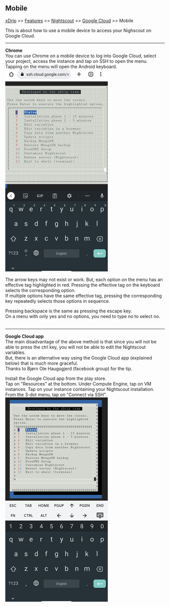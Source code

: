 ## Mobile
[xDrip](../../README.md) >> [Features](../Features_page.md) >> [Nightscout](../Nightscout_page.md) >> [Google Cloud](./GoogleCloud.md) >> Mobile  
  
This is about how to use a mobile device to access your Nighscout on Google Cloud.   

---  
**Chrome**  
You can use Chrome on a mobile device to log into Google Cloud, select your project, access the instance and tap on SSH to open the menu.   
Tapping on the menu will open the Android keyboard.  
![](./images/Mobile.png)  
  
The arrow keys may not exist or work.  But, each option on the menu has an effective tag highlighted in red.  Pressing the effective tag on the keyboard selects the corresponding option.  
If multiple options have the same effective tag, pressing the corresponding key repeatedly selects those options in sequence.  
  
Pressing backspace is the same as pressing the escape key.  
On a menu with only yes and no options, you need to type no to select no.  
<br/>  
  
---  
**Google Cloud app**  
The main disadvantage of the above method is that since you will not be able to press the ctrl key, you will not be able to edit the Nightscout variables.  
But, there is an alternative way using the Google Cloud app (explained below) that is much more graceful.  
Thanks to Bjørn Ole Haugsgjerd (facebook group) for the tip.     
  
Install the Google Cloud app from the play store.  
Tap on "Resources" at the bottom.  Under Compute Engine, tap on VM instances.  Tap on your instance containing your Nightscout installation.  
From the 3-dot menu, tap on "Connect via SSH".  
![](./images/GC_app.png)  
